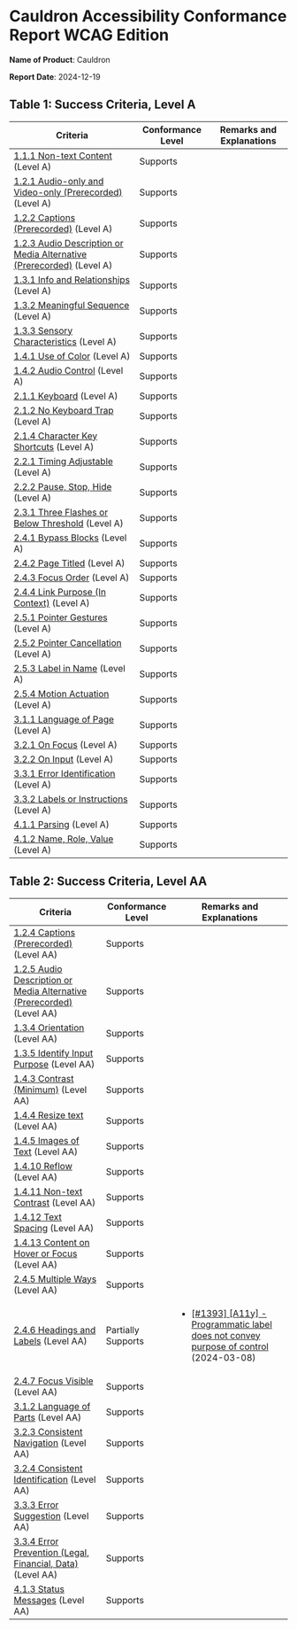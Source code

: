 # Cauldron Accessibility Conformance Report WCAG Edition

**Name of Product**: Cauldron

**Report Date**: 2024-12-19

## Table 1: Success Criteria, Level A

| Criteria                                                                                                                    | Conformance Level | Remarks and Explanations |
| --------------------------------------------------------------------------------------------------------------------------- | ----------------- | ------------------------ |
| [1.1.1 Non-text Content](http://www.w3.org/TR/WCAG20/#text-equiv-all) (Level A)                                             | Supports          |                          |
| [1.2.1 Audio-only and Video-only (Prerecorded)](http://www.w3.org/TR/WCAG20/#media-equiv-av-only-alt) (Level A)             | Supports          |                          |
| [1.2.2 Captions (Prerecorded)](http://www.w3.org/TR/WCAG20/#media-equiv-captions) (Level A)                                 | Supports          |                          |
| [1.2.3 Audio Description or Media Alternative (Prerecorded)](http://www.w3.org/TR/WCAG20/#media-equiv-audio-desc) (Level A) | Supports          |                          |
| [1.3.1 Info and Relationships](http://www.w3.org/TR/WCAG20/#content-structure-separation-programmatic) (Level A)            | Supports          |                          |
| [1.3.2 Meaningful Sequence](http://www.w3.org/TR/WCAG20/#content-structure-separation-sequence) (Level A)                   | Supports          |                          |
| [1.3.3 Sensory Characteristics](http://www.w3.org/TR/WCAG20/#content-structure-separation-understanding) (Level A)          | Supports          |                          |
| [1.4.1 Use of Color](http://www.w3.org/TR/WCAG20/#visual-audio-contrast-without-color) (Level A)                            | Supports          |                          |
| [1.4.2 Audio Control](http://www.w3.org/TR/WCAG20/#visual-audio-contrast-dis-audio) (Level A)                               | Supports          |                          |
| [2.1.1 Keyboard](http://www.w3.org/TR/WCAG20/#keyboard-operation-keyboard-operable) (Level A)                               | Supports          |                          |
| [2.1.2 No Keyboard Trap](http://www.w3.org/TR/WCAG20/#keyboard-operation-trapping) (Level A)                                | Supports          |                          |
| [2.1.4 Character Key Shortcuts](http://www.w3.org/TR/WCAG20/#keyboard-operation-keyboard-operable) (Level A)                | Supports          |                          |
| [2.2.1 Timing Adjustable](http://www.w3.org/TR/WCAG20/#time-limits-required-behaviors) (Level A)                            | Supports          |                          |
| [2.2.2 Pause, Stop, Hide](http://www.w3.org/TR/WCAG20/#time-limits-pause) (Level A)                                         | Supports          |                          |
| [2.3.1 Three Flashes or Below Threshold](http://www.w3.org/TR/WCAG20/#seizure-does-not-violate) (Level A)                   | Supports          |                          |
| [2.4.1 Bypass Blocks](http://www.w3.org/TR/WCAG20/#navigation-mechanisms-skip) (Level A)                                    | Supports          |                          |
| [2.4.2 Page Titled](http://www.w3.org/TR/WCAG20/#navigation-mechanisms-title) (Level A)                                     | Supports          |                          |
| [2.4.3 Focus Order](http://www.w3.org/TR/WCAG20/#navigation-mechanisms-focus-order) (Level A)                               | Supports          |                          |
| [2.4.4 Link Purpose (In Context)](http://www.w3.org/TR/WCAG20/#navigation-mechanisms-refs) (Level A)                        | Supports          |                          |
| [2.5.1 Pointer Gestures](http://www.w3.org/TR/WCAG20/#navigation-mechanisms-mult-loc) (Level A)                             | Supports          |                          |
| [2.5.2 Pointer Cancellation](http://www.w3.org/TR/WCAG20/#navigation-mechanisms-mult-loc) (Level A)                         | Supports          |                          |
| [2.5.3 Label in Name](http://www.w3.org/TR/WCAG20/#navigation-mechanisms-descriptive) (Level A)                             | Supports          |                          |
| [2.5.4 Motion Actuation](http://www.w3.org/TR/WCAG20/#navigation-mechanisms-motion-actuation) (Level A)                     | Supports          |                          |
| [3.1.1 Language of Page](http://www.w3.org/TR/WCAG20/#meaning-doc-lang-id) (Level A)                                        | Supports          |                          |
| [3.2.1 On Focus](http://www.w3.org/TR/WCAG20/#consistent-behavior-receive-focus) (Level A)                                  | Supports          |                          |
| [3.2.2 On Input](http://www.w3.org/TR/WCAG20/#consistent-behavior-unpredictable-change) (Level A)                           | Supports          |                          |
| [3.3.1 Error Identification](http://www.w3.org/TR/WCAG20/#minimize-error-identified) (Level A)                              | Supports          |                          |
| [3.3.2 Labels or Instructions](http://www.w3.org/TR/WCAG20/#minimize-error-cues) (Level A)                                  | Supports          |                          |
| [4.1.1 Parsing](http://www.w3.org/TR/WCAG20/#ensure-compat-parses) (Level A)                                                | Supports          |                          |
| [4.1.2 Name, Role, Value](http://www.w3.org/TR/WCAG20/#ensure-compat-rsv) (Level A)                                         | Supports          |                          |

## Table 2: Success Criteria, Level AA

| Criteria                                                                                                                     | Conformance Level  | Remarks and Explanations                                                                                                                                     |
| ---------------------------------------------------------------------------------------------------------------------------- | ------------------ | ------------------------------------------------------------------------------------------------------------------------------------------------------------ |
| [1.2.4 Captions (Prerecorded)](http://www.w3.org/TR/WCAG20/#media-equiv-captions) (Level AA)                                 | Supports           |                                                                                                                                                              |
| [1.2.5 Audio Description or Media Alternative (Prerecorded)](http://www.w3.org/TR/WCAG20/#media-equiv-audio-desc) (Level AA) | Supports           |                                                                                                                                                              |
| [1.3.4 Orientation](http://www.w3.org/TR/WCAG20/#visual-audio-contrast-orientation) (Level AA)                               | Supports           |                                                                                                                                                              |
| [1.3.5 Identify Input Purpose](http://www.w3.org/TR/WCAG20/#input-purposes) (Level AA)                                       | Supports           |                                                                                                                                                              |
| [1.4.3 Contrast (Minimum)](http://www.w3.org/TR/WCAG20/#visual-audio-contrast-contrast) (Level AA)                           | Supports           |                                                                                                                                                              |
| [1.4.4 Resize text](http://www.w3.org/TR/WCAG20/#visual-audio-contrast-scale) (Level AA)                                     | Supports           |                                                                                                                                                              |
| [1.4.5 Images of Text](http://www.w3.org/TR/WCAG20/#visual-audio-contrast-text-presentation) (Level AA)                      | Supports           |                                                                                                                                                              |
| [1.4.10 Reflow](http://www.w3.org/TR/WCAG20/#visual-audio-contrast-scale) (Level AA)                                         | Supports           |                                                                                                                                                              |
| [1.4.11 Non-text Contrast](http://www.w3.org/TR/WCAG20/#visual-audio-contrast-contrast) (Level AA)                           | Supports           |                                                                                                                                                              |
| [1.4.12 Text Spacing](http://www.w3.org/TR/WCAG20/#visual-audio-contrast-spacing) (Level AA)                                 | Supports           |                                                                                                                                                              |
| [1.4.13 Content on Hover or Focus](http://www.w3.org/TR/WCAG20/#visual-audio-contrast-dis-audio) (Level AA)                  | Supports           |                                                                                                                                                              |
| [2.4.5 Multiple Ways](http://www.w3.org/TR/WCAG20/#navigation-mechanisms-mult-loc) (Level AA)                                | Supports           |                                                                                                                                                              |
| [2.4.6 Headings and Labels](http://www.w3.org/TR/WCAG20/#navigation-mechanisms-descriptive) (Level AA)                       | Partially Supports | <ul> <li>[[#1393] [A11y] - Programmatic label does not convey purpose of control](https://github.com/dequelabs/cauldron/issues/1393) (2024-03-08)</li> </ul> |
| [2.4.7 Focus Visible](http://www.w3.org/TR/WCAG20/#navigation-mechanisms-focus-visible) (Level AA)                           | Supports           |                                                                                                                                                              |
| [3.1.2 Language of Parts](http://www.w3.org/TR/WCAG20/#meaning-doc-lang-id) (Level AA)                                       | Supports           |                                                                                                                                                              |
| [3.2.3 Consistent Navigation](http://www.w3.org/TR/WCAG20/#consistent-behavior-consistent-locations) (Level AA)              | Supports           |                                                                                                                                                              |
| [3.2.4 Consistent Identification](http://www.w3.org/TR/WCAG20/#consistent-behavior-consistent-functionality) (Level AA)      | Supports           |                                                                                                                                                              |
| [3.3.3 Error Suggestion](http://www.w3.org/TR/WCAG20/#minimize-error-suggestions) (Level AA)                                 | Supports           |                                                                                                                                                              |
| [3.3.4 Error Prevention (Legal, Financial, Data)](http://www.w3.org/TR/WCAG20/#minimize-error-reversible) (Level AA)         | Supports           |                                                                                                                                                              |
| [4.1.3 Status Messages](http://www.w3.org/TR/WCAG20/#ensure-compat-rsv) (Level AA)                                           | Supports           |                                                                                                                                                              |
